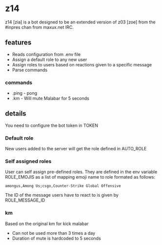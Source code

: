 # z14

z14 [zia] is a bot designed to be an extended version of z03 [zoe] from the #inpres chan from maxux.net IRC.

## features

* Reads configuration from .env file
* Assign a default role to any new user
* Assign roles to users based on reactions given to a specific message
* Parse commands

### commands

* .ping - pong
* .km - Will mute Malabar for 5 seconds

## details

You need to configure the bot token in TOKEN

### Default role

New users added to the server will get the role defined in AUTO_ROLE

### Self assigned roles

User can self assign pre-defined roles. They are defined in the env variable
ROLE_EMOJIS as a list of mapping emoji name to role formated as follows:
```
amongus,Among Us;csgo,Counter-Strike Global Offensive
```

The ID of the message users have to react to is given by ROLE_MESSAGE_ID

### km

Based on the original km for kick malabar

* Can not be used more than 3 times a day
* Duration of mute is hardcoded to 5 seconds
